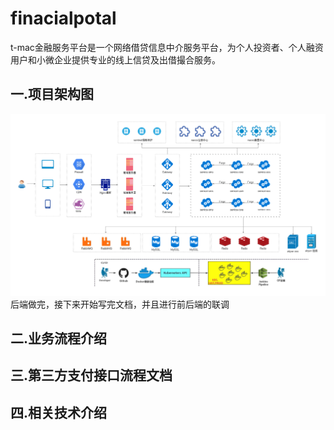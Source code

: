 # finacialpotal
t-mac金融服务平台是一个网络借贷信息中介服务平台，为个人投资者、个人融资用户和小微企业提供专业的线上信贷及出借撮合服务。  
## 一.项目架构图  
![image](https://github.com/f117-sercet/finacialpotal/blob/main/img/jiagou.png)  
后端做完，接下来开始写完文档，并且进行前后端的联调
## 二.业务流程介绍  
## 三.第三方支付接口流程文档
## 四.相关技术介绍
